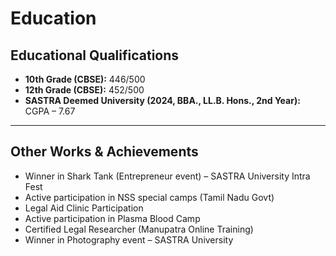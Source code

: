 # Education

## Educational Qualifications
- **10th Grade (CBSE):** 446/500  
- **12th Grade (CBSE):** 452/500  
- **SASTRA Deemed University (2024, BBA., LL.B. Hons., 2nd Year):** CGPA – 7.67

---

## Other Works & Achievements
- Winner in Shark Tank (Entrepreneur event) – SASTRA University Intra Fest  
- Active participation in NSS special camps (Tamil Nadu Govt)  
- Legal Aid Clinic Participation  
- Active participation in Plasma Blood Camp  
- Certified Legal Researcher (Manupatra Online Training)  
- Winner in Photography event – SASTRA University
